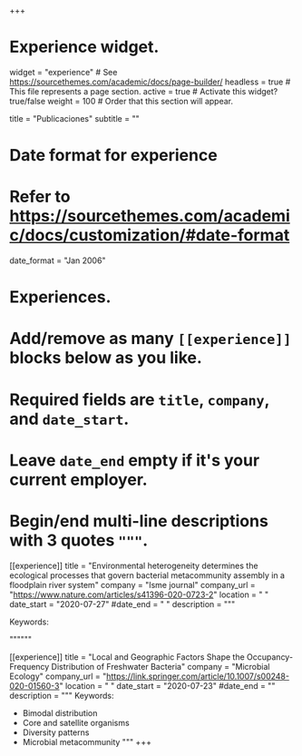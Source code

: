 +++
# Experience widget.
widget = "experience"  # See https://sourcethemes.com/academic/docs/page-builder/
headless = true  # This file represents a page section.
active = true  # Activate this widget? true/false
weight = 100  # Order that this section will appear.

title = "Publicaciones"
subtitle = ""

# Date format for experience
#   Refer to https://sourcethemes.com/academic/docs/customization/#date-format
date_format = "Jan 2006"

# Experiences.
#   Add/remove as many `[[experience]]` blocks below as you like.
#   Required fields are `title`, `company`, and `date_start`.
#   Leave `date_end` empty if it's your current employer.
#   Begin/end multi-line descriptions with 3 quotes `"""`.
[[experience]]
  title = "Environmental heterogeneity determines the ecological processes that govern bacterial metacommunity assembly in a floodplain river system"
  company = "Isme journal"
  company_url = "https://www.nature.com/articles/s41396-020-0723-2"
  location = " "
  date_start = "2020-07-27"
  #date_end = " "
  description = """  
  
Keywords:
  
  """"""

[[experience]]
  title = "Local and Geographic Factors Shape the Occupancy-Frequency Distribution of Freshwater Bacteria"
  company = "Microbial Ecology"
  company_url = "https://link.springer.com/article/10.1007/s00248-020-01560-3"
  location = " "
  date_start = "2020-07-23"
  #date_end = ""
  description = """
  Keywords:
  
  * Bimodal distribution
  * Core and satellite organisms
  * Diversity patterns 
  * Microbial metacommunity
  """
+++
